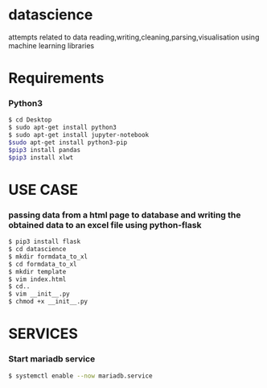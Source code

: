 # datascience
attempts related to data reading,writing,cleaning,parsing,visualisation using machine learning libraries

# Requirements
### Python3
```sh 
$ cd Desktop
$ sudo apt-get install python3
$ sudo apt-get install jupyter-notebook
$sudo apt-get install python3-pip
$pip3 install pandas
$pip3 install xlwt
```

# USE CASE
### passing data from a html page to database and writing the obtained data to an excel file  using python-flask
```sh
$ pip3 install flask
$ cd datascience
$ mkdir formdata_to_xl
$ cd formdata_to_xl
$ mkdir template
$ vim index.html
$ cd..
$ vim __init__.py
$ chmod +x __init__.py
```

# SERVICES	
### Start mariadb service
```sh
$ systemctl enable --now mariadb.service
```

